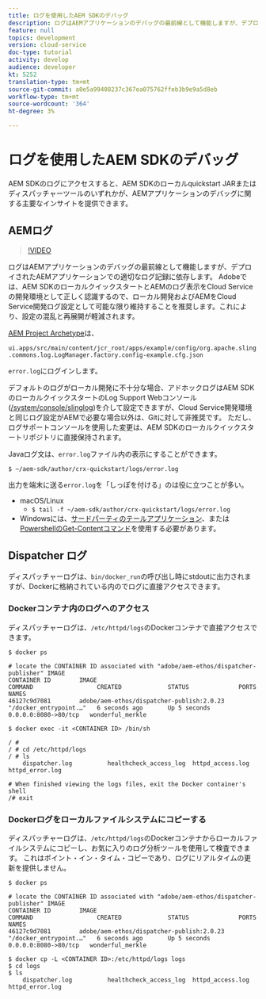 ```yaml
---
title: ログを使用したAEM SDKのデバッグ
description: ログはAEMアプリケーションのデバッグの最前線として機能しますが、デプロイされたAEMアプリケーションでの適切なログ記録に依存します。
feature: null
topics: development
version: cloud-service
doc-type: tutorial
activity: develop
audience: developer
kt: 5252
translation-type: tm+mt
source-git-commit: a0e5a99408237c367ea075762ffeb3b9e9a5d8eb
workflow-type: tm+mt
source-wordcount: '364'
ht-degree: 3%

---
```



# ログを使用したAEM SDKのデバッグ

AEM SDKのログにアクセスすると、AEM SDKのローカルquickstart JARまたはディスパッチャーツールのいずれかが、AEMアプリケーションのデバッグに関する主要なインサイトを提供できます。

## AEMログ

>[!VIDEO](https://video.tv.adobe.com/v/34334/?quality=12&learn=on)

ログはAEMアプリケーションのデバッグの最前線として機能しますが、デプロイされたAEMアプリケーションでの適切なログ記録に依存します。 Adobeでは、AEM SDKのローカルクイックスタートとAEMのログ表示をCloud Serviceの開発環境として正しく認識するので、ローカル開発およびAEMをCloud Service開発ログ設定として可能な限り維持することを推奨します。これにより、設定の混乱と再展開が軽減されます。

[AEM Project Archetype](https://github.com/adobe/aem-project-archetype)は、

`ui.apps/src/main/content/jcr_root/apps/example/config/org.apache.sling.commons.log.LogManager.factory.config-example.cfg.json`

`error.log`にログインします。

デフォルトのログがローカル開発に不十分な場合、アドホックログはAEM SDKのローカルクイックスタートのLog Support Webコンソール([/system/console/slinglog](http://localhost:4502/system/console/slinglog))を介して設定できますが、Cloud Service開発環境と同じログ設定がAEMで必要な場合以外は、Gitに対して非推奨です。 ただし、ログサポートコンソールを使用した変更は、AEM SDKのローカルクイックスタートリポジトリに直接保持されます。

Javaログ文は、`error.log`ファイル内の表示にすることができます。

```
$ ~/aem-sdk/author/crx-quickstart/logs/error.log
```

出力を端末に送る`error.log`を「しっぽを付ける」のは役に立つことが多い。

+ macOS/Linux
   + `$ tail -f ~/aem-sdk/author/crx-quickstart/logs/error.log`
+ Windowsには、[サードパーティのテールアプリケーション](https://stackoverflow.com/questions/187587/a-windows-equivalent-of-the-unix-tail-command)、または[PowershellのGet-Contentコマンド](https://stackoverflow.com/a/46444596/133936)を使用する必要があります。

## Dispatcher ログ

ディスパッチャーログは、`bin/docker_run`の呼び出し時にstdoutに出力されますが、Dockerに格納されている内のでログに直接アクセスできます。

### Dockerコンテナ内のログへのアクセス

ディスパッチャーログは、`/etc/httpd/logs`のDockerコンテナで直接アクセスできます。

```shell
$ docker ps

# locate the CONTAINER ID associated with "adobe/aem-ethos/dispatcher-publisher" IMAGE
CONTAINER ID        IMAGE                                       COMMAND                  CREATED             STATUS              PORTS                  NAMES
46127c9d7081        adobe/aem-ethos/dispatcher-publish:2.0.23   "/docker_entrypoint.…"   6 seconds ago       Up 5 seconds        0.0.0.0:8080->80/tcp   wonderful_merkle

$ docker exec -it <CONTAINER ID> /bin/sh

/ # 
/ # cd /etc/httpd/logs
/ # ls
    dispatcher.log          healthcheck_access_log  httpd_access.log        httpd_error.log

# When finished viewing the logs files, exit the Docker container's shell
/# exit
```

### Dockerログをローカルファイルシステムにコピーする

ディスパッチャーログは、`/etc/httpd/logs`のDockerコンテナからローカルファイルシステムにコピーし、お気に入りのログ分析ツールを使用して検査できます。 これはポイント・イン・タイム・コピーであり、ログにリアルタイムの更新を提供しません。

```shell
$ docker ps

# locate the CONTAINER ID associated with "adobe/aem-ethos/dispatcher-publisher" IMAGE
CONTAINER ID        IMAGE                                       COMMAND                  CREATED             STATUS              PORTS                  NAMES
46127c9d7081        adobe/aem-ethos/dispatcher-publish:2.0.23   "/docker_entrypoint.…"   6 seconds ago       Up 5 seconds        0.0.0.0:8080->80/tcp   wonderful_merkle

$ docker cp -L <CONTAINER ID>:/etc/httpd/logs logs 
$ cd logs
$ ls
    dispatcher.log          healthcheck_access_log  httpd_access.log        httpd_error.log
```

